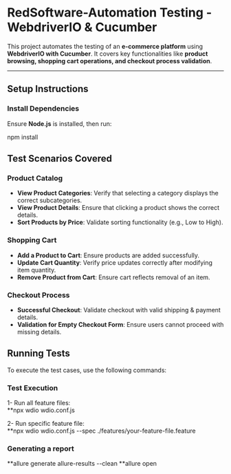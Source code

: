# RedSoftware-Automation Testing - WebdriverIO & Cucumber

This project automates the testing of an **e-commerce platform** using **WebdriverIO with Cucumber**. It covers key functionalities like **product browsing, shopping cart operations, and checkout process validation**.

---

##  Setup Instructions

###  Install Dependencies
Ensure **Node.js** is installed, then run:

npm install

## Test Scenarios Covered

### **Product Catalog**
-  **View Product Categories**: Verify that selecting a category displays the correct subcategories.
-  **View Product Details**: Ensure that clicking a product shows the correct details.
-  **Sort Products by Price**: Validate sorting functionality (e.g., Low to High).

### **Shopping Cart**
-  **Add a Product to Cart**: Ensure products are added successfully.
-  **Update Cart Quantity**: Verify price updates correctly after modifying item quantity.
-  **Remove Product from Cart**: Ensure cart reflects removal of an item.

### **Checkout Process**
- **Successful Checkout**: Validate checkout with valid shipping & payment details.
- **Validation for Empty Checkout Form**: Ensure users cannot proceed with missing details.

## Running Tests

To execute the test cases, use the following commands:

### Test Execution 
1- Run all feature files:  
**npx wdio wdio.conf.js

2- Run specific feature file:  
**npx wdio wdio.conf.js --spec ./features/your-feature-file.feature

### Generating a report 
**allure generate allure-results --clean
**allure open

